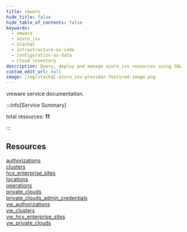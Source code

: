 ```yaml
---
title: vmware
hide_title: false
hide_table_of_contents: false
keywords:
  - vmware
  - azure_isv
  - stackql
  - infrastructure-as-code
  - configuration-as-data
  - cloud inventory
description: Query, deploy and manage azure_isv resources using SQL
custom_edit_url: null
image: /img/stackql-azure_isv-provider-featured-image.png
---
```


vmware service documentation.

:::info[Service Summary]

total resources: __11__  

:::

## Resources
<div class="row">
<div class="providerDocColumn">
<a href="/services/vmware/authorizations/">authorizations</a><br />
<a href="/services/vmware/clusters/">clusters</a><br />
<a href="/services/vmware/hcx_enterprise_sites/">hcx_enterprise_sites</a><br />
<a href="/services/vmware/locations/">locations</a><br />
<a href="/services/vmware/operations/">operations</a><br />
<a href="/services/vmware/private_clouds/">private_clouds</a>
</div>
<div class="providerDocColumn">
<a href="/services/vmware/private_clouds_admin_credentials/">private_clouds_admin_credentials</a><br />
<a href="/services/vmware/vw_authorizations/">vw_authorizations</a><br />
<a href="/services/vmware/vw_clusters/">vw_clusters</a><br />
<a href="/services/vmware/vw_hcx_enterprise_sites/">vw_hcx_enterprise_sites</a><br />
<a href="/services/vmware/vw_private_clouds/">vw_private_clouds</a>
</div>
</div>